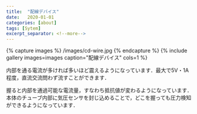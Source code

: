 ```yaml
---
title:  "配線デバイス"
date:   2020-01-01
categories: [about]
tags: [Sytem]
excerpt_separator: <!--more-->
---
```


{% capture images %}
/images/cd-wire.jpg
{% endcapture %}
{% include gallery images=images caption="配線デバイス" cols=1 %}

内部を通る電流が多ければ多いほど震えるようになっています．最大で5V・1A程度，直流交流問わず流すことができます．

握ると内部を通過可能な電流量，すなわち抵抗値が変わるようになっています．本体のチューブ内部に気圧センサを封じ込めることで，どこを握っても圧力検知ができるようになっています．
